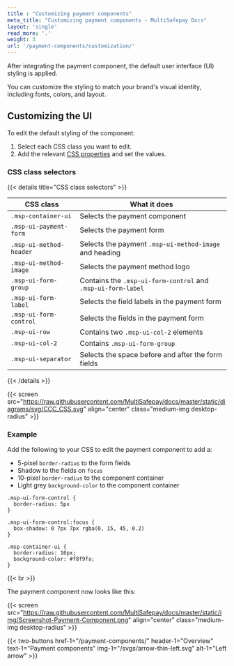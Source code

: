 ```yaml
---
title : "Customizing payment components"
meta_title: "Customizing payment components - MultiSafepay Docs"
layout: 'single'
read_more: '.'
weight: 3
url: '/payment-components/customization/'
---
```


After integrating the payment component, the default user interface (UI) styling is applied. 

You can customize the styling to match your brand's visual identity, including fonts, colors, and layout. 

## Customizing the UI

To edit the default styling of the component:

1. Select each CSS class you want to edit.
2. Add the relevant [CSS properties](https://developer.mozilla.org/en-US/docs/Web/CSS/CSS_Properties_Reference) and set the values. 

### CSS class selectors

{{< details title="CSS class selectors" >}}

|CSS class|What it does|
|---|---|
|`.msp-container-ui`|Selects the payment component|
|`.msp-ui-payment-form`|Selects the payment form|
|`.msp-ui-method-header`|Selects the payment `.msp-ui-method-image` and heading|
|`.msp-ui-method-image`|Selects the payment method logo|
|`.msp-ui-form-group`|Contains the `.msp-ui-form-control` and `.msp-ui-form-label`|
|`.msp-ui-form-label`|Selects the field labels in the payment form|
|`.msp-ui-form-control`|Selects the fields in the payment form|
|`.msp-ui-row`|Contains two `.msp-ui-col-2` elements|
|`.msp-ui-col-2`|Contains `.msp-ui-form-group`|
|`.msp-ui-separator`|Selects the space before and after the form fields|

{{< /details >}}

{{< screen src="https://raw.githubusercontent.com/MultiSafepay/docs/master/static/diagrams/svg/CCC_CSS.svg" align="center" class="medium-img desktop-radius" >}}

### Example

Add the following to your CSS to edit the payment component to add a: 

- 5-pixel `border-radius` to the form fields
- Shadow to the fields on `focus`
- 10-pixel `border-radius` to the component container
- Light grey `background-color` to the component container

```
.msp-ui-form-control {
  border-radius: 5px
}

.msp-ui-form-control:focus {
  box-shadow: 0 7px 7px rgba(0, 15, 45, 0.2)
}

.msp-container-ui {
  border-radius: 10px;
  background-color: #f8f9fa;
}
```
{{< br >}}

The payment component now looks like this:

{{< screen src="https://raw.githubusercontent.com/MultiSafepay/docs/master/static/img/Screenshot-Payment-Component.png" align="center" class="medium-img desktop-radius" >}}

{{< two-buttons href-1="/payment-components/" header-1="Overview" text-1="Payment components" img-1="/svgs/arrow-thin-left.svg" alt-1="Left arrow" >}}
